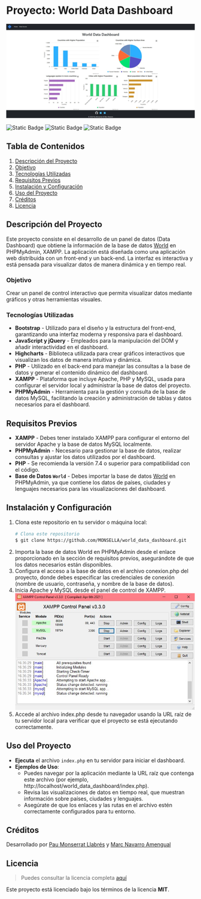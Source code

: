 
# Proyecto: World Data Dashboard

 ![Vista Previa](/images/2.JPG)

<p align="center">

![Static Badge](https://img.shields.io/badge/bootstrap-5.3.3-blue)
![Static Badge](https://img.shields.io/badge/xampp-3.3.0-pink)
![Static Badge](https://img.shields.io/badge/php-8.2.12-yellow)

</p>

## Tabla de Contenidos
1. [Descripción del Proyecto](#descripción-del-proyecto)
2. [Objetivo](#objetivo)
3. [Tecnologías Utilizadas](#tecnologías-utilizadas)
4. [Requisitos Previos](#requisitos-previos)
5. [Instalación y Configuración](#instalación-y-configuración)
6. [Uso del Proyecto](#uso-del-proyecto)
7. [Créditos](#créditos)
8. [Licencia](#licencia)

## Descripción del Proyecto
Este proyecto consiste en el desarrollo de un panel de datos (Data Dashboard) que obtiene la información de la base de datos [World](https://dev.mysql.com/doc/index-other.html) en PHPMyAdmin, XAMPP. La aplicación está diseñada como una aplicación web distribuida con un front-end y un back-end. La interfaz es interactiva y está pensada para visualizar datos de manera dinámica y en tiempo real.

### Objetivo
Crear un panel de control interactivo que permita visualizar datos mediante gráficos y otras herramientas visuales.

### Tecnologías Utilizadas
- **Bootstrap** - Utilizado para el diseño y la estructura del front-end, garantizando una interfaz moderna y responsiva para el dashboard.
- **JavaScript y jQuery** - Empleados para la manipulación del DOM y añadir interactividad en el dashboard.
- **Highcharts** - Biblioteca utilizada para crear gráficos interactivos que visualizan los datos de manera intuitiva y dinámica.
- **PHP** - Utilizado en el back-end para manejar las consultas a la base de datos y generar el contenido dinámico del dashboard.
- **XAMPP** - Plataforma que incluye Apache, PHP y MySQL, usada para configurar el servidor local y administrar la base de datos del proyecto.
- **PHPMyAdmin** - Herramienta para la gestión y consulta de la base de datos MySQL, facilitando la creación y administración de tablas y datos necesarios para el dashboard.

## Requisitos Previos
- **XAMPP** - Debes tener instalado XAMPP para configurar el entorno del servidor Apache y la base de datos MySQL localmente.
- **PHPMyAdmin** - Necesario para gestionar la base de datos, realizar consultas y ajustar los datos utilizados por el dashboard.
- **PHP** - Se recomienda la versión 7.4 o superior para compatibilidad con el código.
- **Base de Datos `World`** - Debes importar la base de datos [World](world.sql) en PHPMyAdmin, ya que contiene los datos de países, ciudades y lenguajes necesarios para las visualizaciones del dashboard.

  
## Instalación y Configuración
1. Clona este repositorio en tu servidor o máquina local:
   ```bash
   # Clona este repositorio
   $ git clone https://github.com/MONSELLA/world_data_dashboard.git
   ```
2. Importa la base de datos World en PHPMyAdmin desde el enlace proporcionado en la sección de requisitos previos, asegurándote de que los datos necesarios están disponibles.
3. Configura el acceso a la base de datos en el archivo conexion.php del proyecto, donde debes especificar las credenciales de conexión (nombre de usuario, contraseña, y nombre de la base de datos).
4. Inicia Apache y MySQL desde el panel de control de XAMPP.
 ![Vista Previa](/images/1.JPG)
5. Accede al archivo index.php desde tu navegador usando la URL raíz de tu servidor local para verificar que el proyecto se está ejecutando correctamente.

## Uso del Proyecto
- **Ejecuta** el archivo `index.php` en tu servidor para iniciar el dashboard.
- **Ejemplos de Uso**:
   - Puedes navegar por la aplicación mediante la URL raíz que contenga este archivo (por ejemplo, http://localhost/world_data_dashboard/index.php).
   - Revisa las visualizaciones de datos en tiempo real, que muestran información sobre países, ciudades y lenguajes.
   - Asegúrate de que los enlaces y las rutas en el archivo estén correctamente configurados para tu entorno.

## Créditos
Desarrollado por [Pau Monserrat Llabrés](https://github.com/MONSELLA) y [Marc Navarro Amengual](https://github.com/maarcnavarro9)

## Licencia
>Puedes consultar la licencia completa [aquí](https://github.com/MONSELLA/world_data_dashboard/blob/main/LICENSE.txt)

Este proyecto está licenciado bajo los términos de la licencia **MIT**.
